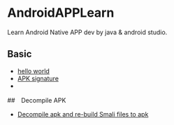 # AndroidAPPLearn
Learn Android Native APP dev by java &amp; android studio.


##  Basic

* [hello world](https://github.com/ybdesire/AndroidAPPLearn/tree/master/HelloWorld)
* [APK signature](https://github.com/ybdesire/AndroidAPPLearn/tree/master/HelloWorld/Readme.md)
* 


##　Decompile APK

* [Decompile apk and re-build Smali files to apk](https://github.com/ybdesire/AndroidAPPLearn/tree/master/1_helloworld/Readme.md)


